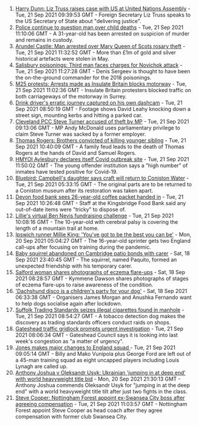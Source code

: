 1. [Harry Dunn: Liz Truss raises case with US at United Nations Assembly](https://www.bbc.co.uk/news/uk-england-northamptonshire-58635771?at_medium=RSS&at_campaign=KARANGA) - Tue, 21 Sep 2021 09:39:53 GMT - Foreign Secretary Liz Truss speaks to the US Secretary of State about "delivering justice".
2. [Police continue to question man over child deaths](https://www.bbc.co.uk/news/uk-england-derbyshire-58636001?at_medium=RSS&at_campaign=KARANGA) - Tue, 21 Sep 2021 11:10:06 GMT - A 31-year-old has been arrested on suspicion of murder and remains in custody.
3. [Arundel Castle: Man arrested over Mary Queen of Scots rosary theft](https://www.bbc.co.uk/news/uk-england-sussex-58638351?at_medium=RSS&at_campaign=KARANGA) - Tue, 21 Sep 2021 11:32:52 GMT - More than £1m of gold and silver historical artefacts were stolen in May.
4. [Salisbury poisonings: Third man faces charges for Novichok attack](https://www.bbc.co.uk/news/uk-58635137?at_medium=RSS&at_campaign=KARANGA) - Tue, 21 Sep 2021 11:27:28 GMT - Denis Sergeev is thought to have been the on-the-ground commander for the 2018 poisonings.
5. [M25 protests: Arrests made as Insulate Britain blocks motorway](https://www.bbc.co.uk/news/uk-england-surrey-58636399?at_medium=RSS&at_campaign=KARANGA) - Tue, 21 Sep 2021 11:02:36 GMT - Insulate Britain protesters blocked traffic on both carriageways of the motorway in Surrey.
6. [Drink driver's erratic journey captured on his own dashcam](https://www.bbc.co.uk/news/uk-england-bristol-58629745?at_medium=RSS&at_campaign=KARANGA) - Tue, 21 Sep 2021 08:50:19 GMT - Footage shows David Leahy knocking down a street sign, mounting kerbs and hitting a parked car.
7. [Cleveland PCC Steve Turner accused of theft by MP](https://www.bbc.co.uk/news/uk-england-tees-58637507?at_medium=RSS&at_campaign=KARANGA) - Tue, 21 Sep 2021 09:13:06 GMT - MP Andy McDonald uses parliamentary privilege to claim Steve Turner was sacked by a former employer.
8. [Thomas Rogers: Brothers convicted of killing younger sibling](https://www.bbc.co.uk/news/uk-england-birmingham-58638301?at_medium=RSS&at_campaign=KARANGA) - Tue, 21 Sep 2021 10:40:09 GMT - A family feud leads to the death of Thomas Rogers at the hands of David and Samuel Rogers.
9. [HMYOI Aylesbury declares itself Covid outbreak site](https://www.bbc.co.uk/news/uk-england-beds-bucks-herts-58638250?at_medium=RSS&at_campaign=KARANGA) - Tue, 21 Sep 2021 11:50:02 GMT - The young offender institution says a "high number" of inmates have tested positive for Covid-19.
10. [Bluebird: Campbell's daughter says craft will return to Coniston Water](https://www.bbc.co.uk/news/uk-england-cumbria-58632814?at_medium=RSS&at_campaign=KARANGA) - Tue, 21 Sep 2021 05:33:15 GMT - The original parts are to be returned to a Coniston museum after its restoration was taken apart.
11. [Devon food bank sees 26-year-old coffee packet handed in](https://www.bbc.co.uk/news/uk-england-devon-58638040?at_medium=RSS&at_campaign=KARANGA) - Tue, 21 Sep 2021 10:26:48 GMT - Staff at the Kingsbridge Food Bank said any out-of-date items were "tricky" to dispose of.
12. [Lillie's virtual Ben Nevis fundraising challenge](https://www.bbc.co.uk/news/uk-england-birmingham-58638612?at_medium=RSS&at_campaign=KARANGA) - Tue, 21 Sep 2021 10:08:16 GMT - The 10-year-old with cerebral palsy is covering the length of a mountain trail at home.
13. [Ipswich runner Millie King: 'You've got to be the best you can be'](https://www.bbc.co.uk/news/uk-england-suffolk-58587558?at_medium=RSS&at_campaign=KARANGA) - Mon, 20 Sep 2021 05:04:27 GMT - The 16-year-old sprinter gets two England call-ups after focusing on training during the pandemic.
14. [Baby squirrel abandoned on Cambridge patio bonds with carer](https://www.bbc.co.uk/news/uk-england-cambridgeshire-58599762?at_medium=RSS&at_campaign=KARANGA) - Sat, 18 Sep 2021 23:40:45 GMT - The squirrel, named Paquito, formed an unexpected friendship with his temporary carer.
15. [Salford woman shares photographs of eczema flare-ups](https://www.bbc.co.uk/news/uk-england-manchester-58604788?at_medium=RSS&at_campaign=KARANGA) - Sat, 18 Sep 2021 08:28:57 GMT - Kymmene Dawson shares photographs of stages of eczema flare-ups to raise awareness of the condition.
16. ['Dachshund disco is a children's party for your dog'](https://www.bbc.co.uk/news/uk-england-leicestershire-58547748?at_medium=RSS&at_campaign=KARANGA) - Sat, 18 Sep 2021 06:33:38 GMT - Organisers James Morgan and Anushka Fernando want to help dogs socialise again after lockdown.
17. [Suffolk Trading Standards seizes illegal cigarettes found in manhole](https://www.bbc.co.uk/news/uk-england-suffolk-58633038?at_medium=RSS&at_campaign=KARANGA) - Tue, 21 Sep 2021 08:54:27 GMT - A tobacco detection dog makes the discovery as trading standards officers conduct raids on shops.
18. [Gateshead traffic gridlock prompts urgent investigation](https://www.bbc.co.uk/news/uk-england-tyne-58635656?at_medium=RSS&at_campaign=KARANGA) - Tue, 21 Sep 2021 08:06:34 GMT - Gateshead Council says it is looking into last week's congestion as "a matter of urgency".
19. [Jones makes major changes to England squad ](https://www.bbc.co.uk/sport/rugby-union/58635746?at_medium=RSS&at_campaign=KARANGA) - Tue, 21 Sep 2021 09:05:14 GMT - Billy and Mako Vunipola plus George Ford are left out of a 45-man training squad as eight uncapped players including Louis Lynagh are called up.
20. [Anthony Joshua v Oleksandr Usyk: Ukrainian 'jumping in at deep end' with world heavyweight title bid](https://www.bbc.co.uk/sport/boxing/58630892?at_medium=RSS&at_campaign=KARANGA) - Mon, 20 Sep 2021 21:30:13 GMT - Anthony Joshua commends Oleksandr Usyk for "jumping in at the deep end" with a world heavyweight title tilt after just two fights in the class.
21. [Steve Cooper: Nottingham Forest appoint ex-Swansea City boss after agreeing compensation](https://www.bbc.co.uk/sport/football/58604822?at_medium=RSS&at_campaign=KARANGA) - Tue, 21 Sep 2021 11:03:57 GMT - Nottingham Forest appoint Steve Cooper as head coach after they agree compensation with former club Swansea City.
